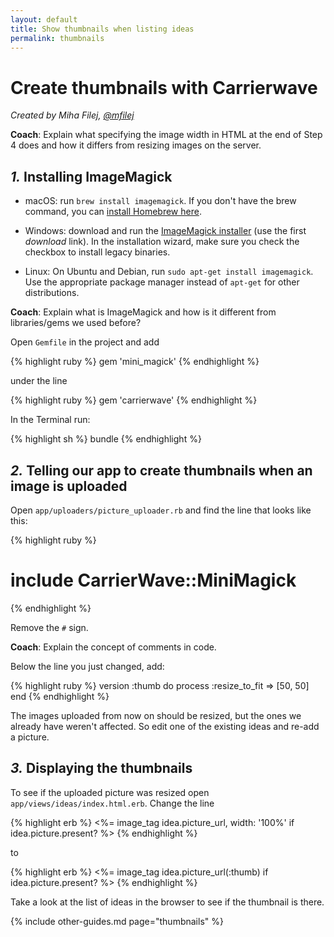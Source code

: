 ```yaml
---
layout: default
title: Show thumbnails when listing ideas
permalink: thumbnails
---
```


# Create thumbnails with Carrierwave

*Created by Miha Filej, [@mfilej](https://twitter.com/mfilej)*

__Coach__: Explain what specifying the image width in HTML at the end of Step
4 does and how it differs from resizing images on the server.

## *1.* Installing ImageMagick

* macOS: run `brew install imagemagick`. If you don't have the brew command, you can [install Homebrew here][in-homebrew].
* Windows: download and run the [ImageMagick installer][im-win] (use the first
  *download* link). In the installation wizard, make sure you check the checkbox
  to install legacy binaries.
* Linux: On Ubuntu and Debian, run `sudo apt-get install imagemagick`. Use the
  appropriate package manager instead of `apt-get` for other distributions.

  [im-win]: http://www.imagemagick.org/script/download.php#windows
  [in-homebrew]: https://brew.sh/

__Coach__: Explain what is ImageMagick and how is it different from libraries/gems we
used before?

Open `Gemfile` in the project and add

{% highlight ruby %}
gem 'mini_magick'
{% endhighlight %}

under the line

{% highlight ruby %}
gem 'carrierwave'
{% endhighlight %}

In the Terminal run:

{% highlight sh %}
bundle
{% endhighlight %}

## *2.* Telling our app to create thumbnails when an image is uploaded

Open `app/uploaders/picture_uploader.rb` and find the line that looks like
this:

{% highlight ruby %}
  # include CarrierWave::MiniMagick
{% endhighlight %}

Remove the `#` sign.

__Coach__: Explain the concept of comments in code.

Below the line you just changed, add:

{% highlight ruby %}
version :thumb do
  process :resize_to_fit => [50, 50]
end
{% endhighlight %}

The images uploaded from now on should be resized, but the ones we already
have weren't affected. So edit one of the existing ideas and re-add a picture.

## *3.* Displaying the thumbnails

To see if the uploaded picture was resized open
`app/views/ideas/index.html.erb`. Change the line

{% highlight erb %}
<%= image_tag idea.picture_url, width: '100%' if idea.picture.present? %>
{% endhighlight %}

to

{% highlight erb %}
<%= image_tag idea.picture_url(:thumb) if idea.picture.present? %>
{% endhighlight %}

Take a look at the list of ideas in the browser to see if the thumbnail is
there.

{% include other-guides.md page="thumbnails" %}
